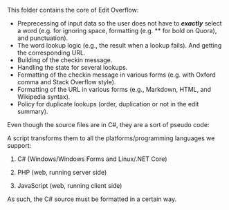
<!-- ***********************************************************************

    File : README.md

-->


This folder contains the core of Edit Overflow:

 * Preprecessing of input data so the user does not have
   to ***exactly*** select a word (e.g. for ignoring space,
   formatting (e.g. \*\* for bold on Quora), and
   punctuation).
 * The word lookup logic (e.g., the result when a lookup fails).
   And getting the corresponding URL.
 * Building of the checkin message.
 * Handling the state for several lookups.
 * Formatting of the checkin message in various forms
   (e.g. with Oxford comma and Stack Overflow style).
 * Formatting of the URL in various forms (e.g., Markdown, HTML, and
   Wikipedia syntax).
 * Policy for duplicate lookups (order, duplication or not in the
   edit summary).

Even though the source files are in C#, they are a sort of pseudo code:

A script transforms them to all the platforms/programming languages
we support:

   1. C# (Windows/Windows Forms and Linux/.NET Core)

   2. PHP (web, running server side)

   3. JavaScript (web, running client side)

As such, the C# source must be formatted in a certain way.


